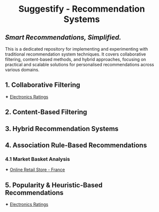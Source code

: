 # <p align="center">Suggestify - Recommendation Systems</p>
## <i>Smart Recommendations, Simplified.</i>

This is a dedicated repository for implementing and experimenting with traditional recommendation system techniques. It 
covers collaborative filtering, content-based methods, and hybrid approaches, focusing on practical and scalable 
solutions for personalised recommendations across various domains.

## 1. Collaborative Filtering
✦ [Electronics Ratings](a.%20Jupyter%20Notebooks/Electronics%20Ratings%20-%20Collaborative%20Filtering.ipynb)<br />

## 2. Content-Based Filtering


## 3. Hybrid Recommendation Systems


## 4. Association Rule-Based Recommendations
### 4.1 Market Basket Analysis
✦ [Online Retail Store - France](a.%20Jupyter%20Notebooks/Online%20Retail%20Store%20-%20Market%20Basket%20Analysis.ipynb)<br />

## 5. Popularity & Heuristic-Based Recommendations
✦ [Electronics Ratings](a.%20Jupyter%20Notebooks/Electronics%20Ratings%20-%20Popularity%20Based%20Recommendation%20System.ipynb)<br />

